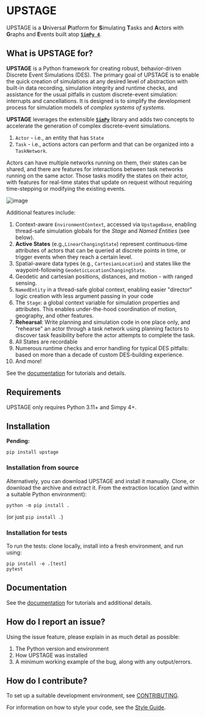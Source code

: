 # UPSTAGE

UPSTAGE is a **U**niversal **P**latform for **S**imulating
**T**asks and **A**ctors with **G**raphs and **E**vents built atop
[__`SimPy 4`__][simpy-repo].

## What is UPSTAGE for?

__UPSTAGE__ is a Python framework for creating robust, behavior-driven Discrete Event Simulations (DES). The primary goal of UPSTAGE is to enable the quick creation of simulations at any desired level of abstraction with built-in data recording, simulation integrity and runtime checks, and assistance for the usual pitfalls in custom discrete-event simulation: interrupts and cancellations. It is designed is to simplify the development process for simulation models of *complex systems of systems*.

__UPSTAGE__ leverages the extensible [__`SimPy`__][simpy-docs] library and adds two concepts to accelerate the generation of complex discrete-event simulations.

1. `Actor` - i.e., an entity that has `State`
2. `Task` - i.e., actions actors can perform and that can be organized into a `TaskNetwork`.

Actors can have multiple networks running on them, their states can be shared, and there are features for interactions between task networks running on the same actor. Those tasks modify the states on their actor, with features for real-time states that update on request without requiring time-stepping or modifying the existing events.

![image](docs/source/_static/upstage-flow.png)

Additional features include:

1. Context-aware `EnvironmentContext`, accessed via `UpstageBase`, enabling thread-safe simulation globals for the _Stage_ and _Named Entities_ (see below).
1. __Active States__ (e.g.,`LinearChangingState`) represent continuous-time attributes of actors that can be queried at discrete points in time, or trigger events when they reach a certain level.
1. Spatial-aware data types (e.g., `CartesianLocation`) and states like the waypoint-following `GeodeticLocationChangingState`.
1. Geodetic and cartesian positions, distances, and motion - with ranged sensing.
1. `NamedEntity` in a thread-safe global context, enabling easier "director" logic creation with less argument passing in your code
1. The `Stage`: a global context variable for simulation properties and attributes. This enables under-the-hood coordination of motion, geography, and other features.
1. __Rehearsal__: Write planning and simulation code in one place only, and "rehearse" an actor through a task network using planning factors to discover task feasibility before the actor attempts to complete the task.
1. All States are recordable
1. Numerous runtime checks and error handling for typical DES pitfalls: based on more than a decade of custom DES-building experience.
1. And more!

See the [documentation][upstage-docs] for tutorials and details.

## Requirements

UPSTAGE only requires Python 3.11+ and Simpy 4+.

## Installation

__Pending:__

```console
pip install upstage
```

### Installation from source

Alternatively, you can download UPSTAGE and install it manually. Clone, or download the archive and extract it. From the extraction location (and within a suitable Python environment):

```console
python -m pip install .
```

(or just `pip install .`)

### Installation for tests

To run the tests: clone locally, install into a fresh environment, and run using:

```console
pip install -e .[test]
pytest
```

## Documentation

See the [documentation][upstage-docs] for tutorials and additional details.

## How do I report an issue?

Using the issue feature, please explain in as much detail as possible:

1. The Python version and environment
2. How UPSTAGE was installed
3. A minimum working example of the bug, along with any output/errors.

## How do I contribute?

To set up a suitable development environment, see [CONTRIBUTING][contributing].

For information on how to style your code, see the [Style Guide][style-guide].

[contributing]: ./CONTRIBUTING.md
[style-guide]: ./STYLE_GUIDE.md
[simpy-docs]: https://simpy.readthedocs.io/en/latest/
[simpy-repo]: https://gitlab.com/team-simpy/simpy/
[upstage-docs]: https://gtri.github.io/upstage
